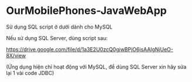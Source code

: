 # OurMobilePhones-JavaWebApp

Sử dụng SQL script ở dưới dành cho MySQL

Nếu sử dụng SQL Server, dùng script sau:

https://drive.google.com/file/d/1a3E2U0zcQ0gjwBPjO6jsAAlgNjUeO-8X/view

(Ứng dụng hiện chỉ hoạt động với MySQL, để dùng SQL Server xin hãy sửa lại 1 vài code JDBC)
